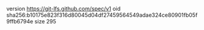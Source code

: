 version https://git-lfs.github.com/spec/v1
oid sha256:b10175e823f316d80045d04df27459564549adae324ce80901fb05f9ffb6794e
size 295
